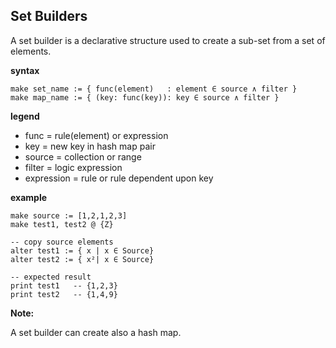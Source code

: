 ## Set Builders

A set builder is a declarative structure used to create a sub-set from a set of elements.

**syntax**
```
make set_name := { func(element)   : element ∈ source ∧ filter }
make map_name := { (key: func(key)): key ∈ source ∧ filter }

```

**legend**

* func = rule(element) or expression
* key  = new key in hash map pair
* source = collection or range
* filter = logic expression
* expression = rule or rule dependent upon key

**example**
```
make source := [1,2,1,2,3]
make test1, test2 @ {Z}

-- copy source elements
alter test1 := { x | x ∈ Source}
alter test2 := { x²| x ∈ Source}

-- expected result
print test1   -- {1,2,3}
print test2   -- {1,4,9}
```

**Note:**

A set builder can create also a hash map.
